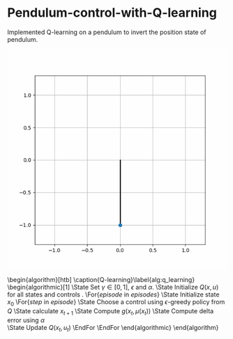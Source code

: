 # Pendulum-control-with-Q-learning
Implemented Q-learning on a pendulum to invert the position state of pendulum.
 <p align = 'center'><img src = "Assets/inversePendulum.gif"></p>  


\begin{algorithm}[htb]
\caption{Q-learning}\label{alg:q_learning}
\begin{algorithmic}[1]
\State Set $\gamma \in [0, 1]$, $\epsilon$ and $\alpha$.
\State Initialize $Q(x, u)$ for all states and controls .
\For{$episode$ in $episodes$}
\State Initialize state $x_0$
\For{$step$ in $episode$}
\State Choose a control using $\epsilon$-greedy policy from $Q$ 
\State calculate $x_{t+1}$
\State Compute $g(x_{t}, \mu(x_t))$ 
\State Compute delta error using $\alpha$  
\State Update $Q(x_t, u_t)$
\EndFor
\EndFor
\end{algorithmic}
\end{algorithm}


